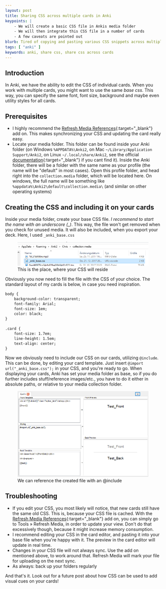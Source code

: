 ```yaml
---
layout: post
title: Sharing CSS across multiple cards in Anki
keypoints: | 
    - We will create a basic CSS file in Ankis media folder
    - We will then integrate this CSS file in a number of cards
    - A few caveats are pointed out
blurb: Tired of copying and pasting various CSS snippets across multiple cards? By using the CSS `@include`, you can share the same CSS file across multiple cards.
tags: [ "anki" ]
keywords: anki, share css, share css across cards
---
```


## Introduction

In Anki, we have the ability to edit the CSS of individual cards. When you work with multiple cards, you might want to use the same *base css*. This way, you can specify the same font, font size, background and maybe even utility styles for all cards.

## Prerequisites

- I highly recommend the [Refresh Media References](https://ankiweb.net/shared/info/162278717){:target="_blank"} add on. This makes synchronizing your CSS and updating the card really easy.
- Locate your media folder. This folder can be found inside your Anki folder (on Windows `%APPDATA%\Anki2`, on Mac `~/Library/Application Support/Anki2`, on Linux `~/.local/share/Anki2`, see the official [documentation](https://apps.ankiweb.net/docs/manual.html#files){:target="_blank"} if you cant find it). Inside the Anki folder, there will be a folder with the same name as your profile (the name will be "default" in most cases). Open this profile folder, and head right into the `collection.media` folder, which will be located here. On windows, the full name will be something like `%appdata%\Anki2\default\collection.media\` (and similar on other operating systems)

## Creating the CSS and including it on your cards

Inside your media folder, create your base CSS file. *I recommend to start the name with an underscore (_)*. This way, the file won't get removed when you check for unused media. It will also be included, when you export your deck. Here, I used `_anki_base.css`

<div class="text-center">
<figure>
<img src="/images/anki_images/css_shared/file.png" itemprop="image" />
<figcaption>This is the place, where your CSS will reside</figcaption>
</figure>
</div>

Obviously you now need to fill the file with the CSS of your choice. The standard layout of my cards is below, in case you need inspiration.

<pre><code class="css">body {
    background-color: transparent;
    font-family: Arial;
    font-size: 1em;
    color: black;
}

.card {
    font-size: 1.7em;
    line-height: 1.5em;
    text-align: center;
}</code></pre>


Now we obviously need to include our CSS on our cards, utilizing `@include`. This can be done, by editing your card template. Just insert `@import url("_anki_base.css");` in your CSS, and you're ready to go. When displaying your cards, Anki has set your media folder as base, so if you do further includes stuff/reference images/etc., you have to do it either in absolute paths, or relative to your media collection folder.

<div class="text-center">
<figure>
<img src="/images/anki_images/css_shared/css.png" itemprop="image" />
<figcaption>We can reference the created file with an @include</figcaption>
</figure>
</div>

## Troubleshooting

- If you edit your CSS, you most likely will notice, that new cards still have the same old CSS. This is, because your CSS file is cached. With the [Refresh Media References](https://ankiweb.net/shared/info/162278717){:target="_blank"} add on, you can simply go to Tools &raquo; Refresh Media, in order to update your view. Don't do that excessively though, because it might increase memory consumption.
- I recommend editing your CSS in the card editor, and pasting it into your base file when you're happy with it. The preview in the card editor will update in real time.
- Changes in your CSS file will not always sync. Use the add on mentioned above, to work around that. Refresh Media will mark your file for uploading on the next sync.
- As always: back up your folders regularly

And that's it. Look out for a future post about how CSS can be used to add visual cues on your cards!